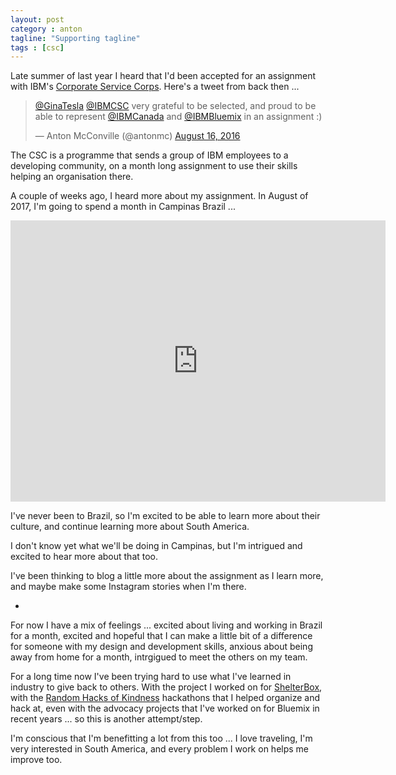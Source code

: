 ```yaml
---
layout: post
category : anton
tagline: "Supporting tagline"
tags : [csc]
---
```


Late summer of last year I heard that I'd been accepted for an assignment with IBM's [Corporate Service Corps](https://www.ibm.com/ibm/responsibility/corporateservicecorps/). Here's a tweet from back then ...

<blockquote class="twitter-tweet" data-lang="en"><p lang="en" dir="ltr"><a href="https://twitter.com/GinaTesla">@GinaTesla</a> <a href="https://twitter.com/IBMCSC">@IBMCSC</a> very grateful to be selected, and proud to be able to represent <a href="https://twitter.com/IBMCanada">@IBMCanada</a> and <a href="https://twitter.com/IBMBluemix">@IBMBluemix</a> in an assignment :)</p>&mdash; Anton McConville (@antonmc) <a href="https://twitter.com/antonmc/status/765674793312092166">August 16, 2016</a></blockquote>
<script async src="//platform.twitter.com/widgets.js" charset="utf-8"></script>

The CSC is a programme that sends a group of IBM employees to a developing community, on a month long assignment to use their skills helping an organisation there.

A couple of weeks ago, I heard more about my assignment. In August of 2017, I'm going to spend a month in Campinas Brazil ...

<iframe src="https://www.google.com/maps/embed?pb=!1m18!1m12!1m3!1d15797511.909515982!2d-53.57815372046243!3d-14.835669376902796!2m3!1f0!2f0!3f0!3m2!1i1024!2i768!4f13.1!3m3!1m2!1s0x94c8c8f6a2552649%3A0x7475001c58043536!2sCampinas+-+State+of+S%C3%A3o+Paulo%2C+Brazil!5e0!3m2!1sen!2sus!4v1491834346413" width="600" height="450" frameborder="0" style="border:0" allowfullscreen></iframe>

I've never been to Brazil, so I'm excited to be able to learn more about their culture, and continue learning more about South America.

I don't know yet what we'll be doing in Campinas, but I'm intrigued and excited to hear more about that too.

I've been thinking to blog a little more about the assignment as I learn more, and maybe make some Instagram stories when I'm there.

-

For now I have a mix of feelings ... excited about living and working in Brazil for a month, excited and hopeful that I can make a little bit of a difference for someone with my design and development skills, anxious about being away from home for a month, intrgigued to meet the others on my team.

For a long time now I've been trying hard to use what I've learned in industry to give back to others. With the project I worked on for [ShelterBox](http://www.hickory.ca/pages/detail.html?project=ShelterBox), with the [Random Hacks of Kindness](https://rhok.ca/) hackathons that I helped organize and hack at, even with the advocacy projects that I've worked on for Bluemix in recent years ... so this is another attempt/step.

I'm conscious that I'm benefitting a lot from this too ... I love traveling, I'm very interested in South America, and every problem I work on helps me improve too. 